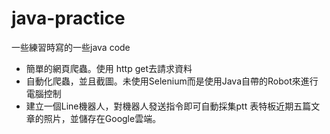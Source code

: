 # java-practice
一些練習時寫的一些java code

- 簡單的網頁爬蟲。使用 http get去請求資料
- 自動化爬蟲，並且截圖。未使用Selenium而是使用Java自帶的Robot來進行電腦控制
- 建立一個Line機器人，對機器人發送指令即可自動採集ptt 表特板近期五篇文章的照片，並儲存在Google雲端。
